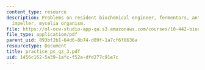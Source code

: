 ```yaml
---
content_type: resource
description: Problems on resident biochemical engineer, fermentors, antibiotic formation,
  impeller, mycelia organism.
file: https://ol-ocw-studio-app-qa.s3.amazonaws.com/courses/10-442-biochemical-engineering-spring-2005/1456c1625a391afcf52adfd277c91e7c_practice_ps_qz_3.pdf
file_type: application/pdf
parent_uid: 893bf2b1-64d6-8b74-d09f-1a7cf6f8636a
resourcetype: Document
title: practice_ps_qz_3.pdf
uid: 1456c162-5a39-1afc-f52a-dfd277c91e7c
---
```

